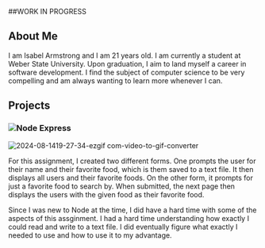 ##WORK IN PROGRESS

## About Me
I am Isabel Armstrong and I am 21 years old. I am currently a student at Weber State University. Upon graduation, I aim to land myself a career in software development. I find the subject of computer science to be very compelling and am always wanting to learn more whenever I can.

## Projects
### ![Node Express](https://github.com/isabelarmstrong/3750Portfolio/tree/main/node-express)

![2024-08-1419-27-34-ezgif com-video-to-gif-converter](https://github.com/user-attachments/assets/b5c6b0ec-5c63-40f9-a3ec-098d19c61141)

For this assignment, I created two different forms. One prompts the user for their name and their favorite food, which is them saved to a text file. It then displays all users and their favorite foods. On the other form, it prompts for just a favorite food to search by. When submitted, the next page then displays the users with the given food as their favorite food.

Since I was new to Node at the time, I did have a hard time with some of the aspects of this assginment. I had a hard time understanding how exactly I could read and write to a text file. I did eventually figure what exactly I needed to use and how to use it to my advantage.
